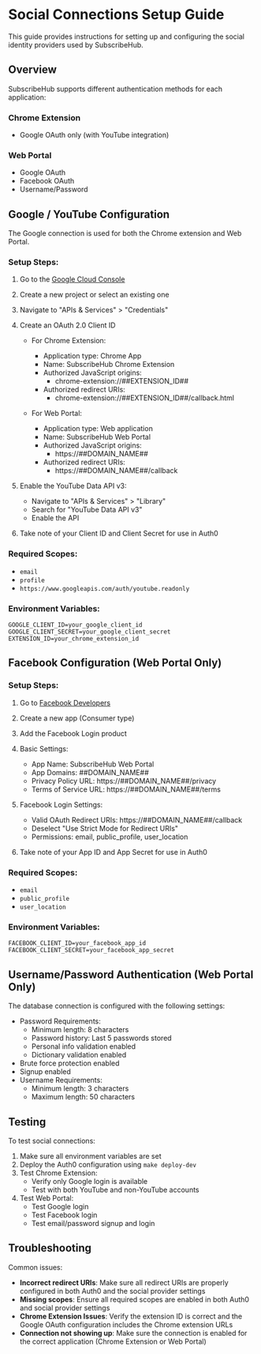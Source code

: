 # Social Connections Setup Guide

This guide provides instructions for setting up and configuring the social identity providers used by SubscribeHub.

## Overview

SubscribeHub supports different authentication methods for each application:

### Chrome Extension
- Google OAuth only (with YouTube integration)

### Web Portal
- Google OAuth
- Facebook OAuth
- Username/Password

## Google / YouTube Configuration

The Google connection is used for both the Chrome extension and Web Portal.

### Setup Steps:

1. Go to the [Google Cloud Console](https://console.cloud.google.com/)
2. Create a new project or select an existing one
3. Navigate to "APIs & Services" > "Credentials"
4. Create an OAuth 2.0 Client ID
   - For Chrome Extension:
     - Application type: Chrome App
     - Name: SubscribeHub Chrome Extension
     - Authorized JavaScript origins:
       - chrome-extension://##EXTENSION_ID##
     - Authorized redirect URIs:
       - chrome-extension://##EXTENSION_ID##/callback.html

   - For Web Portal:
     - Application type: Web application
     - Name: SubscribeHub Web Portal
     - Authorized JavaScript origins:
       - https://##DOMAIN_NAME##
     - Authorized redirect URIs:
       - https://##DOMAIN_NAME##/callback

5. Enable the YouTube Data API v3:
   - Navigate to "APIs & Services" > "Library"
   - Search for "YouTube Data API v3"
   - Enable the API

6. Take note of your Client ID and Client Secret for use in Auth0

### Required Scopes:
- `email`
- `profile`
- `https://www.googleapis.com/auth/youtube.readonly`

### Environment Variables:

```
GOOGLE_CLIENT_ID=your_google_client_id
GOOGLE_CLIENT_SECRET=your_google_client_secret
EXTENSION_ID=your_chrome_extension_id
```

## Facebook Configuration (Web Portal Only)

### Setup Steps:

1. Go to [Facebook Developers](https://developers.facebook.com/)
2. Create a new app (Consumer type)
3. Add the Facebook Login product
4. Basic Settings:
   - App Name: SubscribeHub Web Portal
   - App Domains: ##DOMAIN_NAME##
   - Privacy Policy URL: https://##DOMAIN_NAME##/privacy
   - Terms of Service URL: https://##DOMAIN_NAME##/terms

5. Facebook Login Settings:
   - Valid OAuth Redirect URIs: https://##DOMAIN_NAME##/callback
   - Deselect "Use Strict Mode for Redirect URIs"
   - Permissions: email, public_profile, user_location

6. Take note of your App ID and App Secret for use in Auth0

### Required Scopes:
- `email`
- `public_profile`
- `user_location`

### Environment Variables:

```
FACEBOOK_CLIENT_ID=your_facebook_app_id
FACEBOOK_CLIENT_SECRET=your_facebook_app_secret
```

## Username/Password Authentication (Web Portal Only)

The database connection is configured with the following settings:

- Password Requirements:
  - Minimum length: 8 characters
  - Password history: Last 5 passwords stored
  - Personal info validation enabled
  - Dictionary validation enabled
- Brute force protection enabled
- Signup enabled
- Username Requirements:
  - Minimum length: 3 characters
  - Maximum length: 50 characters

## Testing

To test social connections:

1. Make sure all environment variables are set
2. Deploy the Auth0 configuration using `make deploy-dev`
3. Test Chrome Extension:
   - Verify only Google login is available
   - Test with both YouTube and non-YouTube accounts
4. Test Web Portal:
   - Test Google login
   - Test Facebook login
   - Test email/password signup and login

## Troubleshooting

Common issues:

- **Incorrect redirect URIs**: Make sure all redirect URIs are properly configured in both Auth0 and the social provider settings
- **Missing scopes**: Ensure all required scopes are enabled in both Auth0 and social provider settings
- **Chrome Extension Issues**: Verify the extension ID is correct and the Google OAuth configuration includes the Chrome extension URLs
- **Connection not showing up**: Make sure the connection is enabled for the correct application (Chrome Extension or Web Portal)